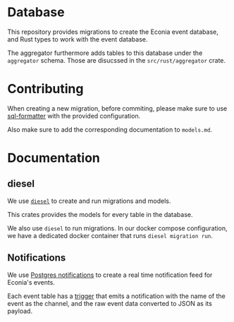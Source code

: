 # Database

This repository provides migrations to create the Econia event database, and Rust types to work with the event database.

The aggregator furthermore adds tables to this database under the `aggregator` schema. Those are disucssed in the `src/rust/aggregator` crate.

# Contributing

When creating a new migration, before commiting, please make sure to use [sql-formatter](https://github.com/sql-formatter-org/sql-formatter) with the provided configuration.

Also make sure to add the corresponding documentation to `models.md`.

# Documentation

## diesel

We use [`diesel`](https://crates.io/crates/diesel) to create and run migrations and models.

This crates provides the models for every table in the database.

We also use `diesel` to run migrations. In our docker compose configuration, we have a dedicated docker container that runs `diesel migration run`.

## Notifications

We use [Postgres notifications](https://www.postgresql.org/docs/15/sql-notify.html) to create a real time notification feed for Econia's events.

Each event table has a [trigger](https://www.postgresql.org/docs/15/sql-createtrigger.html) that emits a notification with the name of the event as the channel,
and the raw event data converted to JSON as its payload.
